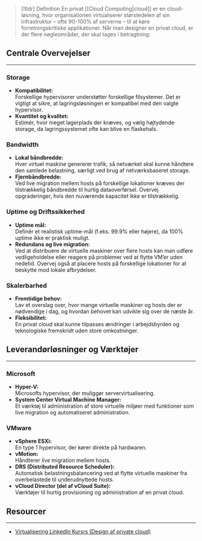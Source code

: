 > [!tldr] Definition
En privat [[Cloud Computing|cloud]] er en cloud-løsning, hvor organisationen virtualiserer størstedelen af sin infrastruktur – ofte 90-100% af serverne – til at køre forretningskritiske applikationer. Når man designer en privat cloud, er der flere nøgleområder, der skal tages i betragtning:

## Centrale Overvejelser
---
### Storage
- **Kompatibilitet:**  
  Forskellige hypervisorer understøtter forskellige filsystemer. Det er vigtigt at sikre, at lagringsløsningen er kompatibel med den valgte hypervisor.
- **Kvantitet og kvalitet:**  
  Estimér, hvor meget lagerplads der kræves, og vælg højtydende storage, da lagringssystemet ofte kan blive en flaskehals.

### Bandwidth
- **Lokal båndbredde:**  
  Hver virtuel maskine genererer trafik, så netværket skal kunne håndtere den samlede belastning, særligt ved brug af netværksbaseret storage.
- **Fjernbåndbredde:**  
  Ved live migration mellem hosts på forskellige lokationer kræves der tilstrækkelig båndbredde til hurtig dataoverførsel. Overvej opgraderinger, hvis den nuværende kapacitet ikke er tilstrækkelig.

### Uptime og Driftssikkerhed
- **Uptime mål:**  
  Definér et realistisk uptime-mål (f.eks. 99.9% eller højere), da 100% uptime ikke er praktisk muligt.
- **Redundans og live migration:**  
  Ved at distribuere de virtuelle maskiner over flere hosts kan man udføre vedligeholdelse eller reagere på problemer ved at flytte VM’er uden nedetid. Overvej også at placere hosts på forskellige lokationer for at beskytte mod lokale afbrydelser.

### Skalerbarhed
- **Fremtidige behov:**  
  Lav et overslag over, hvor mange virtuelle maskiner og hosts der er nødvendige i dag, og hvordan behovet kan udvikle sig over de næste år.
- **Fleksibilitet:**  
  En privat cloud skal kunne tilpasses ændringer i arbejdsbyrden og teknologiske fremskridt uden store omkostninger.

## Leverandørløsninger og Værktøjer
---
### Microsoft
- **Hyper-V:**  
  Microsofts hypervisor, der muliggør servervirtualisering.
- **System Center Virtual Machine Manager:**  
  Et værktøj til administration af store virtuelle miljøer med funktioner som live migration og automatiseret administration.

### VMware
- **vSphere ESXi:**  
  En type 1 hypervisor, der kører direkte på hardwaren.
- **vMotion:**  
  Håndterer live migration mellem hosts.
- **DRS (Distributed Resource Scheduler):**  
  Automatisk belastningsbalancering ved at flytte virtuelle maskiner fra overbelastede til underudnyttede hosts.
- **vCloud Director (del af vCloud Suite):**  
  Værktøjer til hurtig provisioning og administration af en privat cloud.

## Resourcer
---
- [Virtualisering LinkedIn Kursrs (Design af private cloud)](https://www.linkedin.com/learning/learning-virtualization-13945890/designing-a-private-cloud?resume=false&u=57075649#)